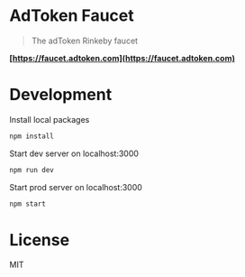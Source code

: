 # AdToken Faucet

> The adToken Rinkeby faucet

**[https://faucet.adtoken.com](https://faucet.adtoken.com)**

# Development

Install local packages

```bash
npm install
```

Start dev server on localhost:3000

```bash
npm run dev
```

Start prod server on localhost:3000

```bash
npm start
```

# License

MIT
